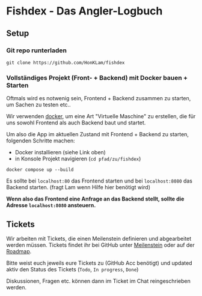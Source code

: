 # Fishdex - Das Angler-Logbuch

## Setup

### Git repo runterladen

```
git clone https://github.com/HonKLam/fishdex
```

### Vollständiges Projekt (Front- + Backend) mit Docker bauen + Starten

Oftmals wird es notwenig sein, Frontend + Backend zusammen zu starten, um Sachen zu testen etc..

Wir verwenden [docker](https://docs.docker.com/engine/install/), um eine Art "Virtuelle Maschine" zu erstellen, die für uns sowohl Frontend als auch Backend baut und startet.

Um also die App im aktuellen Zustand mit Frontend + Backend zu starten, folgenden Schritte machen:

- Docker installieren (siehe Link oben)
- in Konsole Projekt navigieren (`cd pfad/zu/fishdex`)

```
docker compose up --build
```

Es sollte bei `localhost:80` das Frontend starten und bei `localhost:8080` das Backend starten.
(fragt Lam wenn Hilfe hier benötigt wird)

**Wenn also das Frontend eine Anfrage an das Backend stellt, sollte die Adresse `localhost:8080` ansteuern.**

## Tickets

Wir arbeiten mit Tickets, die einen Meilenstein definieren und abgearbeitet werden müssen.
Tickets findet ihr bei GitHub unter [Meilenstein](https://github.com/HonKLam/fishdex/milestone/1) oder auf der [Roadmap](https://github.com/users/HonKLam/projects/10).

Bitte weist euch jeweils eure Tickets zu (GitHub Acc benötigt) und updated aktiv den Status des Tickets (`Todo`, `In progress`, `Done`)

Diskussionen, Fragen etc. können dann im Ticket im Chat reingeschrieben werden.
